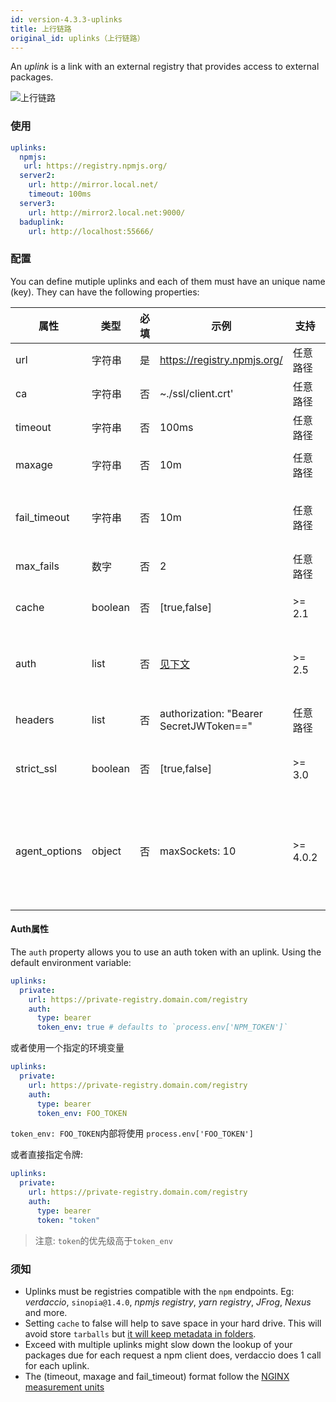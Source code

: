```yaml
---
id: version-4.3.3-uplinks
title: 上行链路
original_id: uplinks（上行链路）
---
```


An *uplink* is a link with an external registry that provides access to external packages.

![上行链路](https://user-images.githubusercontent.com/558752/52976233-fb0e3980-33c8-11e9-8eea-5415e6018144.png)

### 使用

```yaml
uplinks:
  npmjs:
   url: https://registry.npmjs.org/
  server2:
    url: http://mirror.local.net/
    timeout: 100ms
  server3:
    url: http://mirror2.local.net:9000/
  baduplink:
    url: http://localhost:55666/
```
### 配置

You can define mutiple uplinks and each of them must have an unique name (key). They can have the following properties:

| 属性            | 类型      | 必填 | 示例                                      | 支持       | 描述                                                                                                                                                                       | 默认值   |
| ------------- | ------- | -- | --------------------------------------- | -------- | ------------------------------------------------------------------------------------------------------------------------------------------------------------------------ | ----- |
| url           | 字符串     | 是  | https://registry.npmjs.org/             | 任意路径     | 外部注册服务器URL                                                                                                                                                               | npmjs |
| ca            | 字符串     | 否  | ~./ssl/client.crt'                      | 任意路径     | SSL证书文件路径                                                                                                                                                                | 无默认值  |
| timeout       | 字符串     | 否  | 100ms                                   | 任意路径     | 为请求设置新的超时时间                                                                                                                                                              | 30s   |
| maxage        | 字符串     | 否  | 10m                                     | 任意路径     | the time threshold to the cache is valid                                                                                                                                 | 2m    |
| fail_timeout  | 字符串     | 否  | 10m                                     | 任意路径     | 请求在连续失败超过指定次数后的最长等待重试时间                                                                                                                                                  | 5m    |
| max_fails     | 数字      | 否  | 2                                       | 任意路径     | 请求连续失败的最大次数限制                                                                                                                                                            | 2     |
| cache         | boolean | 否  | [true,false]                            | >= 2.1   | 缓存下载的远程tarball文件到本地                                                                                                                                                      | true  |
| auth          | list    | 否  | [见下文](uplinks.md#auth-property)         | >= 2.5   | 指定“授权authorization”请求头的内容 [详情见](http://blog.npmjs.org/post/118393368555/deploying-with-npm-private-modules)                                                              | 禁用    |
| headers       | list    | 否  | authorization: "Bearer SecretJWToken==" | 任意路径     | 上行链路请求的请求头header列表                                                                                                                                                       | 禁用    |
| strict_ssl    | boolean | 否  | [true,false]                            | >= 3.0   | 为true时，会检测SSL证书的有效性                                                                                                                                                      | true  |
| agent_options | object  | 否  | maxSockets: 10                          | >= 4.0.2 | options for the HTTP or HTTPS Agent responsible for managing uplink connection persistence and reuse [more info](https://nodejs.org/api/http.html#http_class_http_agent) | 无默认值  |

#### Auth属性

The `auth` property allows you to use an auth token with an uplink. Using the default environment variable:

```yaml
uplinks:
  private:
    url: https://private-registry.domain.com/registry
    auth:
      type: bearer
      token_env: true # defaults to `process.env['NPM_TOKEN']`
```

或者使用一个指定的环境变量

```yaml
uplinks:
  private:
    url: https://private-registry.domain.com/registry
    auth:
      type: bearer
      token_env: FOO_TOKEN
```

`token_env: FOO_TOKEN`内部将使用 `process.env['FOO_TOKEN']`

或者直接指定令牌:

```yaml
uplinks:
  private:
    url: https://private-registry.domain.com/registry
    auth:
      type: bearer
      token: "token"
```

> 注意: `token`的优先级高于`token_env`

### 须知

* Uplinks must be registries compatible with the `npm` endpoints. Eg: *verdaccio*, `sinopia@1.4.0`, *npmjs registry*, *yarn registry*, *JFrog*, *Nexus* and more.
* Setting `cache` to false will help to save space in your hard drive. This will avoid store `tarballs` but [it will keep metadata in folders](https://github.com/verdaccio/verdaccio/issues/391).
* Exceed with multiple uplinks might slow down the lookup of your packages due for each request a npm client does, verdaccio does 1 call for each uplink.
* The (timeout, maxage and fail_timeout) format follow the [NGINX measurement units](http://nginx.org/en/docs/syntax.html)
